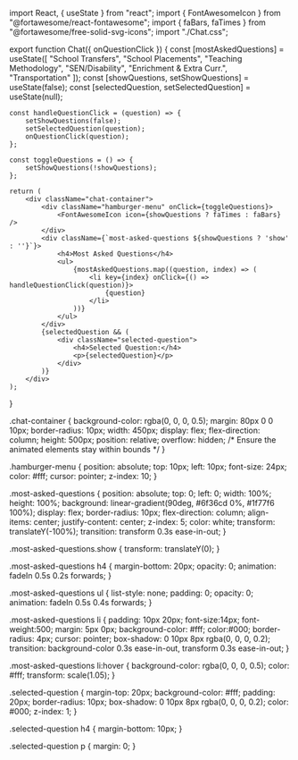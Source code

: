 import React, { useState } from "react";
import { FontAwesomeIcon } from "@fortawesome/react-fontawesome";
import { faBars, faTimes } from "@fortawesome/free-solid-svg-icons";
import "./Chat.css";

export function Chat({ onQuestionClick }) {
    const [mostAskedQuestions] = useState([
        "School Transfers",
        "School Placements",
        "Teaching Methodology",
        "SEN/Disability",
        "Enrichment & Extra Curr.",
        "Transportation"
    ]);
    const [showQuestions, setShowQuestions] = useState(false);
    const [selectedQuestion, setSelectedQuestion] = useState(null);

    const handleQuestionClick = (question) => {
        setShowQuestions(false);
        setSelectedQuestion(question);
        onQuestionClick(question);
    };

    const toggleQuestions = () => {
        setShowQuestions(!showQuestions);
    };

    return (
        <div className="chat-container">
            <div className="hamburger-menu" onClick={toggleQuestions}>
                <FontAwesomeIcon icon={showQuestions ? faTimes : faBars} />
            </div>
            <div className={`most-asked-questions ${showQuestions ? 'show' : ''}`}>
                <h4>Most Asked Questions</h4>
                <ul>
                    {mostAskedQuestions.map((question, index) => (
                        <li key={index} onClick={() => handleQuestionClick(question)}>
                            {question}
                        </li>
                    ))}
                </ul>
            </div>
            {selectedQuestion && (
                <div className="selected-question">
                    <h4>Selected Question:</h4>
                    <p>{selectedQuestion}</p>
                </div>
            )}
        </div>
    );
}










.chat-container {
    background-color: rgba(0, 0, 0, 0.5);
    margin: 80px 0 0 10px;
    border-radius: 10px;
    width: 450px;
    display: flex;
    flex-direction: column;
    height: 500px;
    position: relative;
    overflow: hidden; /* Ensure the animated elements stay within bounds */
}

.hamburger-menu {
    position: absolute;
    top: 10px;
    left: 10px;
    font-size: 24px;
    color: #fff;
    cursor: pointer;
    z-index: 10;
}

.most-asked-questions {
    position: absolute;
    top: 0;
    left: 0;
    width: 100%;
    height: 100%;
    background: linear-gradient(90deg, #6f36cd 0%, #1f77f6 100%);
    display: flex;
    border-radius: 10px;
    flex-direction: column;
    align-items: center;
    justify-content: center;
    z-index: 5;
    color: white;
    transform: translateY(-100%);
    transition: transform 0.3s ease-in-out;
}

.most-asked-questions.show {
    transform: translateY(0);
}

.most-asked-questions h4 {
    margin-bottom: 20px;
    opacity: 0;
    animation: fadeIn 0.5s 0.2s forwards;
}

.most-asked-questions ul {
    list-style: none;
    padding: 0;
    opacity: 0;
    animation: fadeIn 0.5s 0.4s forwards;
}

.most-asked-questions li {
    padding: 10px 20px;
    font-size:14px;
    font-weight:500;
    margin: 5px 0px;
    background-color: #fff;
    color:#000;
    border-radius: 4px;
    cursor: pointer;
    box-shadow: 0 10px 8px rgba(0, 0, 0, 0.2);
    transition: background-color 0.3s ease-in-out, transform 0.3s ease-in-out;
}

.most-asked-questions li:hover {
    background-color: rgba(0, 0, 0, 0.5);
    color: #fff;
    transform: scale(1.05);
}

.selected-question {
    margin-top: 20px;
    background-color: #fff;
    padding: 20px;
    border-radius: 10px;
    box-shadow: 0 10px 8px rgba(0, 0, 0, 0.2);
    color: #000;
    z-index: 1;
}

.selected-question h4 {
    margin-bottom: 10px;
}

.selected-question p {
    margin: 0;
}
